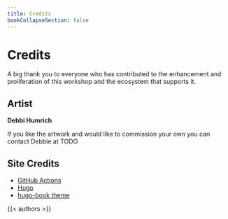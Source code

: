 ```yaml
---
title: Credits
bookCollapseSection: false
---
```


# Credits

A big thank you to everyone who has contributed to the enhancement and proliferation of this workshop and the ecosystem
that supports it.

## Artist

**Debbi Humrich**

If you like the artwork and would like to commission your own you can contact Debbie at TODO

## Site Credits

* [GitHub Actions](https://docs.github.com/en/actions)
* [Hugo](https://gohugo.io/)
* [hugo-book theme](https://github.com/alex-shpak/hugo-book)


{{< authors >}}

